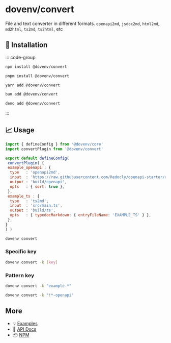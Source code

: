 # dovenv/convert

File and text converter in different formats.
`openapi2md`, `jsdoc2md`, `html2md`, `md2html`, `ts2md`, `ts2html`, etc

## 🔑 Installation

::: code-group

```bash [npm]
npm install @dovenv/convert
```

```bash [pnpm]
pnpm install @dovenv/convert
```

```bash [yarn]
yarn add @dovenv/convert
```

```bash [bun]
bun add @dovenv/convert
```

```bash [deno]
deno add @dovenv/convert
```

:::


## 📈 Usage

```js twoslash
import { defineConfig } from '@dovenv/core'
import convertPlugin from '@dovenv/convert'

export default defineConfig(
 convertPlugin( {
 example_openapi : {
  type   : 'openapi2md',
  input  : 'https://raw.githubusercontent.com/Redocly/openapi-starter/refs/heads/main/openapi/openapi.yaml',
  output : 'build/openapi',
  opts   : { sort: true },
 },
 example_ts : {
  type   : 'ts2md',
  input  : 'src/main.ts',
  output : 'build/ts',
  opts   : { typedocMarkdown: { entryFileName: 'EXAMPLE_TS' } },
 },
}
) )
```

```bash
dovenv convert
```

### Specific key

```bash
dovenv convert -k [key]
```

### Pattern key

```bash
dovenv convert -k "example-*"
```

```bash
dovenv convert -k "!*-openapi"
```

## More

- 💡 [Examples](examples.md)
- 📖 [API Docs](api.md)
- 📦 [NPM](https://www.npmjs.com/package/@dovenv/convert)
